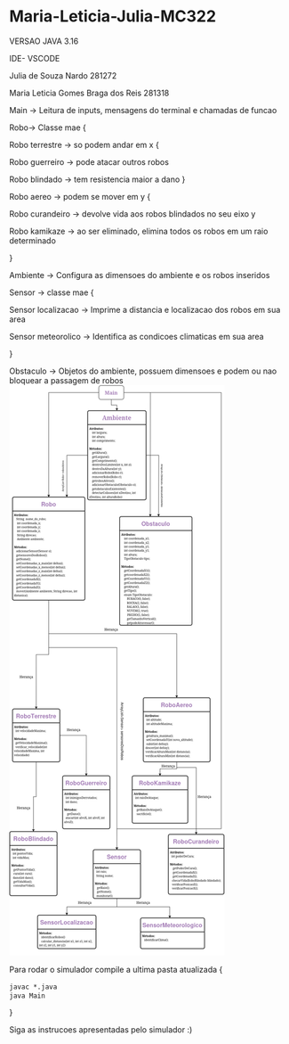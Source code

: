 # Maria-Leticia-Julia-MC322

VERSAO JAVA 3.16

IDE- VSCODE

Julia de Souza Nardo 281272

Maria Leticia Gomes Braga dos Reis 281318

Main -> Leitura de inputs, mensagens do terminal e chamadas de funcao

Robo-> Classe mae {

  Robo terrestre -> so podem andar em x {
  
  Robo guerreiro -> pode atacar outros robos
    
  Robo blindado -> tem resistencia maior a dano
  }
  
  Robo aereo -> podem se mover em y {
  
  Robo curandeiro -> devolve vida aos robos blindados no seu eixo y
    
  Robo kamikaze -> ao ser eliminado, elimina todos os robos em um raio determinado
    
  }

Ambiente -> Configura as dimensoes do ambiente e os robos inseridos

Sensor -> classe mae {

  Sensor localizacao -> Imprime a distancia e localizacao dos robos em sua area
  
  Sensor meteorolico -> Identifica as condicoes climaticas em sua area
  
}

Obstaculo -> Objetos do ambiente, possuem dimensoes e podem ou nao bloquear a passagem de robos
![Diagrama](Lab03/Mc322.png)

Para rodar o simulador compile a ultima pasta atualizada {

    javac *.java
    java Main

}

Siga as instrucoes apresentadas pelo simulador :)

